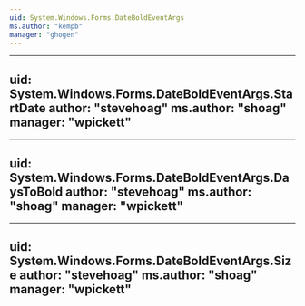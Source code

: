 ```yaml
---
uid: System.Windows.Forms.DateBoldEventArgs
ms.author: "kempb"
manager: "ghogen"
---
```


---
uid: System.Windows.Forms.DateBoldEventArgs.StartDate
author: "stevehoag"
ms.author: "shoag"
manager: "wpickett"
---

---
uid: System.Windows.Forms.DateBoldEventArgs.DaysToBold
author: "stevehoag"
ms.author: "shoag"
manager: "wpickett"
---

---
uid: System.Windows.Forms.DateBoldEventArgs.Size
author: "stevehoag"
ms.author: "shoag"
manager: "wpickett"
---
